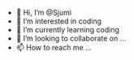 - 👋 Hi, I’m @Sjumi
- 👀 I’m interested in coding
- 🌱 I’m currently learning coding
- 💞️ I’m looking to collaborate on ...
- 📫 How to reach me ...

<!---
Sjumi/Sjumi is a ✨ special ✨ repository because its `README.md` (this file) appears on your GitHub profile.
You can click the Preview link to take a look at your changes.
--->
